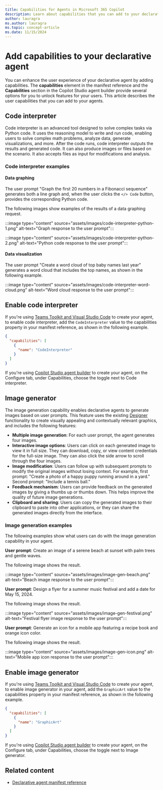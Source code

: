```yaml
---
title: Capabilities for Agents in Microsoft 365 Copilot
description: Learn about capabilities that you can add to your declarative agent and how to enable them.
author: lauragra
ms.author: lauragra
ms.topic: concept-article
ms.date: 11/15/2024
---
```


# Add capabilities to your declarative agent

You can enhance the user experience of your declarative agent by adding capabilities. The **capabilities** element in the manifest reference and the **Capabilities** section in the Copilot Studio agent builder provide several options for you to unlock features for your users. This article describes the user capabilities that you can add to your agents.

## Code interpreter

Code interpreter is an advanced tool designed to solve complex tasks via Python code. It uses the reasoning model to write and run code, enabling users to solve complex math problems, analyze data, generate visualizations, and more. After the code runs, code interpreter outputs the results and generated code. It can also produce images or files based on the scenario. It also accepts files as input for modifications and analysis.

### Code interpreter examples

#### Data graphing

The user prompt "Graph the first 20 numbers in a Fibonacci sequence" generates both a line graph and, when the user clicks the `</> Code` button, provides the corresponding Python code.

The following images show examples of the results of a data graphing request.

:::image type="content" source="assets/images/code-interpreter-python-1.png" alt-text="Graph response to the user prompt":::

:::image type="content" source="assets/images/code-interpreter-python-2.png" alt-text="Python code response to the user prompt":::

#### Data visualization

The user prompt "Create a word cloud of top baby names last year" generates a word cloud that includes the top names, as shown in the following example.

:::image type="content" source="assets/images/code-interpreter-word-cloud.png" alt-text="Word cloud response to the user prompt":::

## Enable code interpreter

If you're using [Teams Toolkit and Visual Studio Code](build-declarative-agents.md) to create your agent, to enable code interpreter, add the `CodeInterpreter` value to the capabilities property in your manifest reference, as shown in the following example.

```json
{
  "capabilities": [
    {
      "name": "CodeInterpreter"
    }
  ]
}
```

If you're using [Copilot Studio agent builder](/copilot-studio-agent-builder) to create your agent, on the Configure tab, under Capabilities, choose the toggle next to Code interpreter.

## Image generator

The image generation capability enables declarative agents to generate images based on user prompts. This feature uses the existing [Designer](https://designer.microsoft.com/) functionality to create visually appealing and contextually relevant graphics, and includes the following features:

- **Multiple image generation**: For each user prompt, the agent generates four images.
- **Interactive image options**: Users can click on each generated image to view it in full size. They can download, copy, or view content credentials for the full-size image. They can also click the side arrow to scroll through the four images.
- **Image modification**: Users can follow up with subsequent prompts to modify the original images without losing context. For example, first prompt: "Create a photo of a happy puppy running around in a yard." Second prompt: "Include a tennis ball."
- **Feedback mechanism**: Users can provide feedback on the generated images by giving a thumbs up or thumbs down. This helps improve the quality of future image generations.
- **Clipboard and sharing**: Users can copy the generated images to their clipboard to paste into other applications, or they can share the generated images directly from the interface.

### Image generation examples

The following examples show what users can do with the image generation capability in your agent.

**User prompt**: Create an image of a serene beach at sunset with palm trees and gentle waves.

The following image shows the result.

:::image type="content" source="assets/images/image-gen-beach.png" alt-text="Beach image response to the user prompt":::

**User prompt**: Design a flyer for a summer music festival and add a date for May 15, 2024.

The following image shows the result.

:::image type="content" source="assets/images/image-gen-festival.png" alt-text="Festival flyer image response to the user prompt":::

**User prompt**: Generate an icon for a mobile app featuring a recipe book and orange icon color.

The following image shows the result.

:::image type="content" source="assets/images/image-gen-icon.png" alt-text="Mobile app icon response to the user prompt":::

## Enable image generator

If you're using [Teams Toolkit and Visual Studio Code](build-declarative-agents.md) to create your agent, to enable image generator in your agent, add the `GraphicArt` value to the capabilities property in your manifest reference, as shown in the following example.

```json
{
  "capabilities": [
    {
      "name": "GraphicArt"
    }
  ]
}
```

If you're using [Copilot Studio agent builder](/copilot-studio-agent-builder) to create your agent, on the Configure tab, under Capabilities, choose the toggle next to Image generator.

## Related content

- [Declarative agent manifest reference](declarative-agent-manifest.md)
